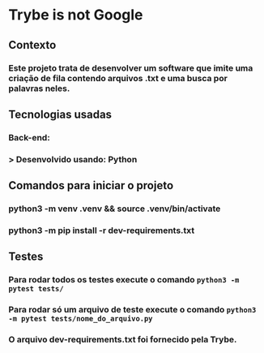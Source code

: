 # Trybe is not Google

## Contexto
### Este projeto trata de desenvolver um software que imite uma criação de fila contendo arquivos .txt e uma busca por palavras neles.

## Tecnologias usadas

### Back-end:
### > Desenvolvido usando: Python

## Comandos para iniciar o projeto

### python3 -m venv .venv && source .venv/bin/activate

### python3 -m pip install -r dev-requirements.txt

## Testes

### Para rodar todos os testes execute o comando `python3 -m pytest tests/`

### Para rodar só um arquivo de teste execute o comando `python3 -m pytest tests/nome_do_arquivo.py`

### O arquivo dev-requirements.txt foi fornecido pela Trybe.
